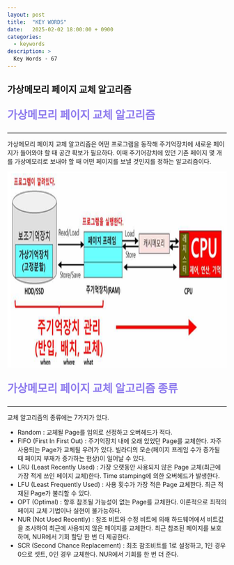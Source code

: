 ```yaml
---
layout: post
title:  "KEY WORDS"
date:   2025-02-02 18:00:00 + 0900
categories:
  - keywords
description: >
  Key Words - 67
---
```

## 가상메모리 페이지 교체 알고리즘

<p style = "color:#8f7cee; font-size:25px; font-weight:bold">
가상메모리 페이지 교체 알고리즘
</p>

---

가상메모리 페이지 교체 알고리즘은 어떤 프로그램을 동작해 주기억장치에 새로운 페이지가 들어와야 할 때 공간 확보가 필요하다. 이때 주기어강치에 있던 기존 페이지 몇 개를 가상메모리로 보내야 할 때 어떤 페이지를 보낼 것인지를 정하는 알고리즘이다.

<img src = "../../assets/img/keywords/IMG_k68_1.png" width = "1800" height = "450">

<br/>

<p style = "color:#8f7cee; font-size:25px; font-weight:bold">
가상메모리 페이지 교체 알고리즘 종류
</p>

---

교체 알고리즘의 종류에는 7가지가 있다. 

- Random : 교체될 Page를 임의로 선정하고 오버헤드가 적다.
- FIFO (First In First Out) : 주기억장치 내에 오래 있었던 Page를 교체한다. 자주 사용되는 Page가 교체될 우려가 있다. 빌라디의 모순(페이지 프레임 수가 증가될 때 페이지 부재가 증가하는 현상)이 일어날 수 있다.
- LRU (Least Recently Used) : 가장 오랫동안 사용되지 않은 Page 교체(최근에 가장 적게 쓰인 페이지 교체)한다. Time stamping에 의한 오버헤드가 발생한다. 
- LFU (Least Frequently Used) : 사용 횟수가 가장 적은 Page 교체한다. 최근 적재된 Page가 불리할 수 있다. 
- OPT (Optimal) : 향후 참조될 가능성이 없는 Page를 교체한다. 이론적으로 최적의 페이지 교체 기법이나 실현이 불가능하다.
- NUR (Not Used Recently) : 참조 비트와 수정 비트에 의해 하드웨어에서 비트값을 조사하여 최근에 사용되지 않은 페이지를 교체한다. 최근 참조된 페이지를 보호하며, NUR에서 기회 할당 한 번 더 제공한다.
- SCR (Second Chance Replacement) : 최초 참조비트를 1로 설정하고, 1인 경우 0으로 셋트, 0인 경우 교체한다.  NUR에서 기회를 한 번 더 준다.

